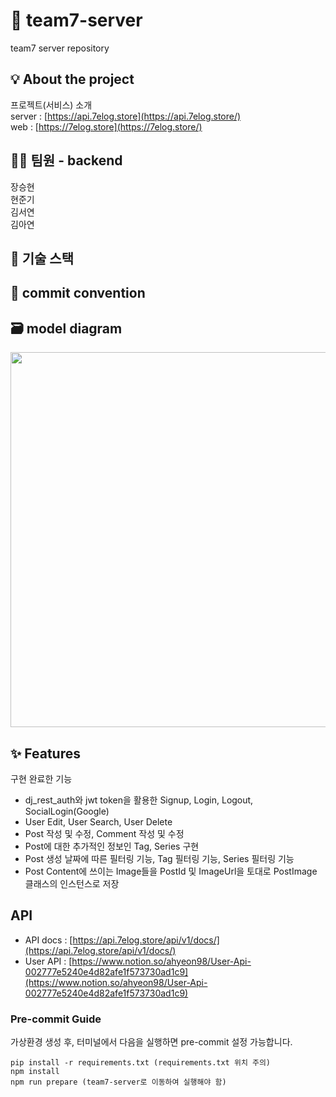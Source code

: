 # :waffle: team7-server
team7 server repository

## :bulb: About the project
프로젝트(서비스) 소개  
server : [https://api.7elog.store](https://api.7elog.store/)  
web : [https://7elog.store](https://7elog.store/)  

## :technologist: 팀원 - backend
장승현  
현준기  
김서연  
김아연  

## :wrench: 기술 스택


## :pencil: commit convention


## :card_file_box: model diagram
<img src="https://user-images.githubusercontent.com/110763772/216666595-22780410-827a-488d-8769-e18869608cbb.png" width="600" height="600"/>


## :sparkles: Features
구현 완료한 기능
- dj_rest_auth와 jwt token을 활용한 Signup, Login, Logout, SocialLogin(Google)
- User Edit, User Search, User Delete
- Post 작성 및 수정, Comment 작성 및 수정
- Post에 대한 추가적인 정보인 Tag, Series 구현
- Post 생성 날짜에 따른 필터링 기능, Tag 필터링 기능, Series 필터링 기능
- Post Content에 쓰이는 Image들을 PostId 및 ImageUrl을 토대로 PostImage 클래스의 인스턴스로 저장


## API
- API docs : [https://api.7elog.store/api/v1/docs/](https://api.7elog.store/api/v1/docs/) 
- User API : [https://www.notion.so/ahyeon98/User-Api-002777e5240e4d82afe1f573730ad1c9](https://www.notion.so/ahyeon98/User-Api-002777e5240e4d82afe1f573730ad1c9)


### Pre-commit Guide
가상환경 생성 후, 터미널에서 다음을 실행하면 pre-commit 설정 가능합니다.

    pip install -r requirements.txt (requirements.txt 위치 주의)
    npm install
    npm run prepare (team7-server로 이동하여 실행해야 함)




